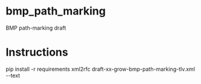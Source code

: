 # bmp_path_marking
BMP path-marking draft

# Instructions
pip install -r requirements
xml2rfc draft-xx-grow-bmp-path-marking-tlv.xml --text

